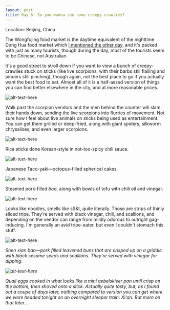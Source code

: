 ```yaml
---
layout: post
title: Day 6: So you wanna see some creepy-crawlies? 
---
```


Location: Beijing, China

The Wongfujing food market is the daytime equivalent of the nighttime Dong Hua food market which <a href="http://kenjilopezalt.github.io/2014/06/18/hot-and-sour-soup-in-China-is-just-as-gloopy/">I mentioned the other day</a>, and it's packed with just as many tourists, though during the day, most of the tourists seem to be Chinese, not Australian.

It's a good street to stroll down if you want to view a bunch of creepy-crawlies stuck on sticks (like live scorpions, with their barbs still flailing and pincers still pinching), though again, not the best place to go if you actually want the best food to eat. Almost all of it is a half-assed version of things you can find better elsewhere in the city, and at more reasonable prices.

![alt-text-here](http://kenjilopezalt.github.io/images/20140621-beijing-yogurt-bing-rou-food-market-tiananmen-sqare-liangpi-hot-pot/20140621-food-market-01.jpg "Scorpions!")

Walk past the scorpion vendors and the men behind the counter will slam their hands down, sending the live scorpions into flurries of movement. Not sure how I feel about live animals on sticks being used as entertainment. You can get them grilled or deep-fried, along with giant spiders, silkworm chrysalises, and even larger scorpions.

![alt-text-here](http://kenjilopezalt.github.io/images/20140621-beijing-yogurt-bing-rou-food-market-tiananmen-sqare-liangpi-hot-pot/20140621-food-market-02.jpg "rice stick!")

Rice sticks done Korean-style in not-too-spicy chili sauce.

![alt-text-here](http://kenjilopezalt.github.io/images/20140621-beijing-yogurt-bing-rou-food-market-tiananmen-sqare-liangpi-hot-pot/20140621-food-market-03.jpg "tacoyaki!")

Japanese Taco-yaki&mdash;octopus-filled spherical cakes.

![alt-text-here](http://kenjilopezalt.github.io/images/20140621-beijing-yogurt-bing-rou-food-market-tiananmen-sqare-liangpi-hot-pot/20140621-food-market-04.jpg "dumplings and crayfish!")

Steamed pork-filled <em>boa</em>, along with bowls of tofu with chili oil and vinegar.

![alt-text-here](http://kenjilopezalt.github.io/images/20140621-beijing-yogurt-bing-rou-food-market-tiananmen-sqare-liangpi-hot-pot/20140621-food-market-05.jpg "Tripe!")

Looks like noodles, smells like s$&t, quite literally. Those are strips of thinly sliced tripe. They're served with black vinegar, chili, and scallions, and depending on the vendor can range from mildly odorous to outright gag-inducing. I'm generally an avid tripe-eater, but even I couldn't stomach this stuff.

![alt-text-here](http://kenjilopezalt.github.io/images/20140621-beijing-yogurt-bing-rou-food-market-tiananmen-sqare-liangpi-hot-pot/20140621-food-market-06.jpg "fried buns!")

<em>Shen xian bao<em>&mdash;pork filled leavened buns that are crisped up on a griddle with black sesame seeds and scallions. They're served with vinegar for dipping.

![alt-text-here](http://kenjilopezalt.github.io/images/20140621-beijing-yogurt-bing-rou-food-market-tiananmen-sqare-liangpi-hot-pot/20140621-food-market-07.jpg "Fried quail eggs!")

Quail eggs cooked in what looks like a mini <em>aebelskiver</em> pan until crisp on the bottom, then shoved onto a stick. Actually quite tasty, but, as I found out a coupe of days later, nothing compared to version you can get where we were headed tonight on an overnight sleeper train: Xi'an. But more on that later...